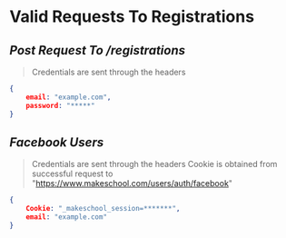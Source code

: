 # Valid Requests To Registrations #


## *Post Request To /registrations* ##
> Credentials are sent through the headers
```json
{ 
    email: "example.com",
    password: "*****"
}
```

## *Facebook Users* ##
> Credentials are sent through the headers
> Cookie is obtained from successful request to "https://www.makeschool.com/users/auth/facebook"
```json
{
    Cookie: "_makeschool_session=*******",
    email: "example.com"
}
```

